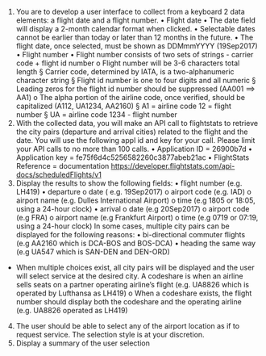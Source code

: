 1) You are to develop a user interface to collect from a keyboard 2 data elements: a flight date and a flight number.
• Flight date
• The date field will display a 2-month calendar format when clicked.
• Selectable dates cannot be earlier than today or later than 12 months in the future.
• The flight date, once selected, must be shown as DDMmmYYYY (19Sep2017)
• Flight number
• Flight number consists of two sets of strings - carrier code + flight id number
o Flight number will be 3-6 characters total length
§ Carrier code, determined by IATA, is a two-alphanumeric character string
§ Flight id number is one to four digits and all numeric
§ Leading zeros for the flight id number should be suppressed (AA001 ==> AA1)
o The alpha portion of the airline code, once verified, should be capitalized (A112, UA1234, AA2160) § A1 = airline code 12 = flight number
§ UA = airline code 1234 - flight number
2) With the collected data, you will make an API call to flightstats to retrieve the city pairs (departure and arrival cities) related to the flight and the date. You will use the following appl id and key for your call. Please limit your API calls to no more than 100 calls.
• Application ID = 26900b7d
• Application key = fe75f6d4c5256582260c3877abeb21ac
• FlightStats Reference = documentation https://developer.flightstats.com/api-docs/scheduledFlights/v1
3) Display the results to show the following fields:
• flight number (e.g. LH419)
• departure
o date ( e.g. 19Sep2017)
o airport code (e.g. IAD)
o airport name (e.g. Dulles International Airport) o time (e.g 1805 or 18:05, using a 24-hour clock)
• arrival
o date (e.g 20Sep2017)
o airport code (e.g FRA)
o airport name (e.g Frankfurt Airport)
o time (e.g 0719 or 07:19, using a 24-hour clock)
In some cases, multiple city pairs can be displayed for the following reasons:
• bi-directional commuter flights (e.g AA2160 which is DCA-BOS and BOS-DCA)
• heading the same way (e.g UA547 which is SAN-DEN and DEN-ORD)
 
* When multiple choices exist, all city pairs will be displayed and the user will select service at the desired city.
A codeshare is when an airline sells seats on a partner operating airline’s flight (e.g. UA8826 which is operated by Lufthansa as LH419)
o When a codeshare exists, the flight number should display both the codeshare and the operating airline (e.g. UA8826 operated as LH419)
4) The user should be able to select any of the airport location as if to request service. The selection style is at your discretion.
5) Display a summary of the user selection
